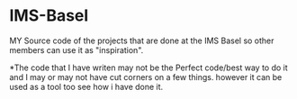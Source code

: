 # IMS-Basel
MY Source code of the projects that are done at the IMS Basel so other members can use it as "inspiration".

*The code that I have writen may not be the Perfect code/best way to do it and I may or may not have cut corners on a few things. however it can be used as a tool too see how i have done it.
